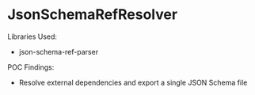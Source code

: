 # JsonSchemaRefResolver

Libraries Used:
- json-schema-ref-parser

POC Findings: 
- Resolve external dependencies and export a single JSON Schema file